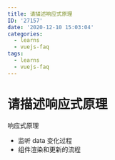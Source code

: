 ```yaml
---
title: 请描述响应式原理
ID: '27157'
date: '2020-12-10 15:03:04'
categories:
  - learns
  - vuejs-faq
tags:
  - learns
  - vuejs-faq
---
```


# 请描述响应式原理

响应式原理

- 监听 data 变化过程
- 组件渲染和更新的流程
